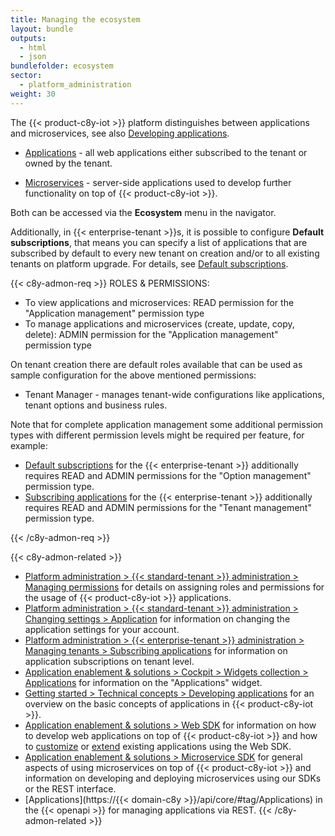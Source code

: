 ```yaml
---
title: Managing the ecosystem
layout: bundle
outputs:
  - html
  - json
bundlefolder: ecosystem
sector:
  - platform_administration
weight: 30
---
```


The {{< product-c8y-iot >}} platform distinguishes between applications and microservices, see also [Developing applications](/concepts/applications).

* [Applications](#managing-applications) -  all web applications either subscribed to the tenant or owned by the tenant.

* [Microservices](#managing-microservices) - server-side applications used to develop further functionality on top of {{< product-c8y-iot >}}.

Both can be accessed via the **Ecosystem** menu in the navigator.

Additionally, in {{< enterprise-tenant >}}s, it is possible to configure **Default subscriptions**, that means you can specify a list of applications that are subscribed by default to every new tenant on creation and/or to all existing tenants on platform upgrade. For details, see [Default subscriptions](/enterprise-tenant/managing-tenants/#default-subscriptions).

{{< c8y-admon-req >}}
ROLES & PERMISSIONS:

* To view applications and microservices: READ permission for the "Application management" permission type
* To manage applications and microservices (create, update, copy, delete): ADMIN permission for the "Application management" permission type

On tenant creation there are default roles available that can be used as sample configuration for the above mentioned permissions:
* Tenant Manager - manages tenant-wide configurations like applications, tenant options and business rules.

Note that for complete application management some additional permission types with different permission levels might be required per feature, for example:
* [Default subscriptions](/enterprise-tenant/managing-tenants/#default-subscriptions) for the {{< enterprise-tenant >}} additionally requires READ and ADMIN permissions for the "Option management" permission type.
* [Subscribing applications](/enterprise-tenant/managing-tenants/#subscribing-applications) for the {{< enterprise-tenant >}} additionally requires READ and ADMIN permissions for the "Tenant management" permission type.

{{< /c8y-admon-req >}}


{{< c8y-admon-related >}}
- [Platform administration > {{< standard-tenant >}} administration > Managing permissions](/standard-tenant/managing-permissions) for details on assigning roles and permissions for the usage of {{< product-c8y-iot >}} applications.
- [Platform administration > {{< standard-tenant >}} administration > Changing settings > Application](/standard-tenant/changing-settings/#application-settings) for information on changing the application settings for your account.
- [Platform administration > {{< enterprise-tenant >}} administration > Managing tenants > Subscribing applications](/enterprise-tenant/managing-tenants/#subscribing-applications) for information on application subscriptions on tenant level.
- [Application enablement & solutions > Cockpit > Widgets collection > Applications](/cockpit/widgets-collection/#applications) for information on the "Applications" widget.
- [Getting started > Technical concepts > Developing applications](/concepts/applications) for an overview on the basic concepts of applications in {{< product-c8y-iot >}}.
- [Application enablement & solutions > Web SDK](/web/introduction) for information on how to develop web applications on top of {{< product-c8y-iot >}} and how to [customize](/web/application-configuration) or [extend](/web/tutorials/#extend-an-existing-application) existing applications using the Web SDK.
- [Application enablement & solutions > Microservice SDK](/microservice-sdk/microservice-sdk-introduction/) for general aspects of using microservices on top of {{< product-c8y-iot >}} and information on developing and deploying microservices using our SDKs or the REST interface.
- [Applications](https://{{< domain-c8y >}}/api/core/#tag/Applications) in the {{< openapi >}} for managing applications via REST.
{{< /c8y-admon-related >}}
